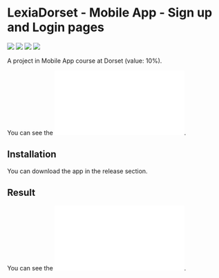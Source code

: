 # LexiaDorset - Mobile App - Sign up and Login pages

<div>
  <img src="https://img.shields.io/badge/firebase-ffca28?style=for-the-badge&logo=firebase&logoColor=black">
    <img src="https://img.shields.io/badge/Android%20Studio-3DDC84?style=for-the-badge&logo=android-studio&logoColor=white">
     <img src="https://img.shields.io/badge/Kotlin-0095D5?&style=for-the-badge&logo=kotlin&logoColor=white"/>
    <img src="https://img.shields.io/badge/Jetpack%20Compose-4285F4?style=for-the-badge&logo=jetpack-compose&logoColor=white">
</div>

A project in Mobile App course at Dorset (value: 10%).

You can see the ![guidelines](MobileAppCA1Consign.pdf).

## Installation

You can download the app in the release section.

## Result
You can see the ![report](report_lab1_74526.pdf).

